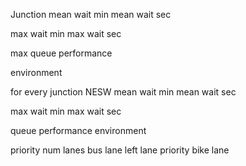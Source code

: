 Junction
mean wait min
mean wait sec

max wait min
max wait sec

max queue
performance

environment

for every junction NESW
mean wait min
mean wait sec

max wait min
max wait sec

queue
performance
environment

priority
num lanes
bus lane
left lane
priority
bike lane



